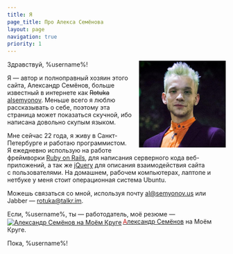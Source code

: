 ```yaml
---
title: Я
page_title: Про Алекса Семёнова
layout: page
navigation: true
priority: 1
---
```


<!-- TODO: переписать текст о себе -->
<div itemscope itemtype="http://schema.org/Person" class="h-card">
<img class="photo" style="margin: 0 0 0 1em; float: right; width: 200px; height: 200px;" src="/images/alsemyonov.jpg" alt="Алекс в естественной среде обитания" title="Алекс в естественной среде обитания" />

Здравствуй, %username%!

Я — автор и полноправный хозяин этого сайта, <span class="fn n"><span class="given-name">Александр</span> <span class="family-name">Семёнов</span></span>, больше известный в интернете как <del>Rotuka</del> <ins><a class="nickname" href="http://www.google.ru/search?q=alsemyonov">alsemyonov</a></ins>. Меньше всего я люблю рассказывать о себе, поэтому эта страница может показаться скучной, ибо написана довольно скупым языком.

Мне сейчас 22 года, я живу в Санкт-Петербурге и работаю программистом.  Я ежедневно использую на работе фреймворки <a href="http://rubyonrails.org/">Ruby on Rails</a>, для написания серверного кода веб-приложений, а так же <a href="http://jquery.com/">jQuery</a> для описания взаимодействия сайта с пользователями. На домашнем, рабочем компьютерах, лаптопе и нетбуке у меня стоит операционная система Ubuntu.

Можешь связаться со мной, используя почту <a class="email" href="mailto:al@semyonov.us">al@semyonov.us</a> или Jabber — <a href="xmpp:rotuka@talkr.im">rotuka@talkr.im</a>.

</div>
Если, %username%, ты — работодатель, моё резюме —
<a href="http://alsemyonov.moikrug.ru/?from=userlink"><img style="border: 0pt none; margin: 0pt 3px 0pt 0pt; width: 16px; height: 16px; vertical-align: middle;" title="Александр Семёнов на Моём Круге" src="http://moikrug.ru/images/icon.gif" alt="Александр Семёнов на Моём Круге" /><span style="color: #c71717;">А</span>лександр&nbsp;Семёнов</a> на Моём Круге.

Пока, %username%!

